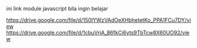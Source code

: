 
ini link module javascript bila ingin belajar

https://drive.google.com/file/d/150IYWzVAdOeXHbhetetKo_PPA1FCu7DY/view
https://drive.google.com/file/d/1cbuVrjA_86fkCi6yts9TbTcw8X60UO92/view